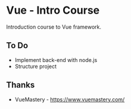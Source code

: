 # Vue - Intro Course

Introduction course to Vue framework.

## To Do
- Implement back-end with node.js
- Structure project

## Thanks
- VueMastery - https://www.vuemastery.com/